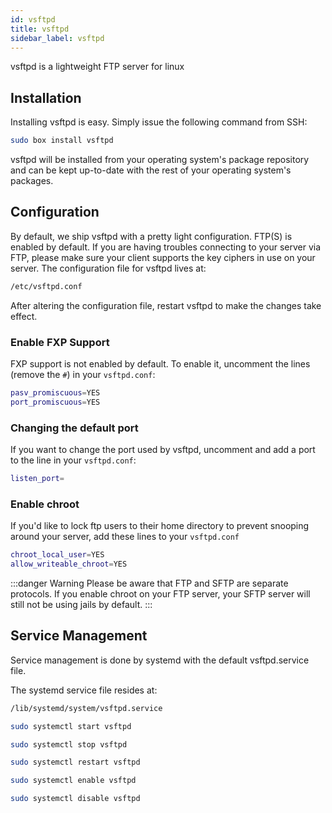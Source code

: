 ```yaml
---
id: vsftpd
title: vsftpd
sidebar_label: vsftpd
---
```


vsftpd is a lightweight FTP server for linux

## Installation

Installing vsftpd is easy. Simply issue the following command from SSH:

```bash
sudo box install vsftpd
```

vsftpd will be installed from your operating system's package repository and can be kept up-to-date with the rest of your operating system's packages.

## Configuration

By default, we ship vsftpd with a pretty light configuration. FTP(S) is enabled by default. If you are having troubles connecting to your server via FTP, please make sure your client supports the key ciphers in use on your server. The configuration file for vsftpd lives at:

```bash
/etc/vsftpd.conf
```

After altering the configuration file, restart vsftpd to make the changes take effect.


### Enable FXP Support

FXP support is not enabled by default. To enable it, uncomment the lines (remove the `#`) in your `vsftpd.conf`:

```bash
pasv_promiscuous=YES
port_promiscuous=YES
```

### Changing the default port

If you want to change the port used by vsftpd, uncomment and add a port to the line in your `vsftpd.conf`:

```bash
listen_port=
```

### Enable chroot

If you'd like to lock ftp users to their home directory to prevent snooping around your server, add these lines to your `vsftpd.conf`

```bash
chroot_local_user=YES
allow_writeable_chroot=YES
```

:::danger Warning
Please be aware that FTP and SFTP are separate protocols. If you enable chroot on your FTP server, your SFTP server will still not be using jails by default.
:::

## Service Management

Service management is done by systemd with the default vsftpd.service file.

The systemd service file resides at:

```bash main
/lib/systemd/system/vsftpd.service
```

<!--DOCUSAURUS_CODE_TABS-->
<!--Start-->
```bash
sudo systemctl start vsftpd
```
<!--Stop-->
```bash
sudo systemctl stop vsftpd
```
<!--Restart-->
```bash
sudo systemctl restart vsftpd
```
<!--Enable-->
```bash
sudo systemctl enable vsftpd
```
<!--Disable-->
```bash
sudo systemctl disable vsftpd
```
<!--END_DOCUSAURUS_CODE_TABS-->